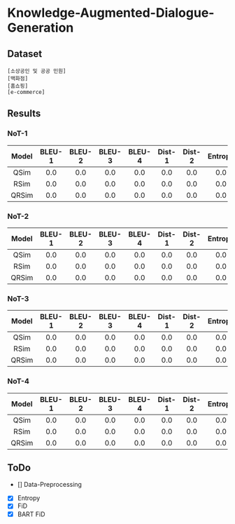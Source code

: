 # Knowledge-Augmented-Dialogue-Generation

## Dataset
```
[소상공인 및 공공 민원]
[백화점]
[홈쇼핑]
[e-commerce]
```

## Results
### NoT-1
|Model|BLEU-1|BLEU-2|BLEU-3|BLEU-4|Dist-1|Dist-2|Entropy|
|:----------:|:----:|:----:|:----:|:----:|:----:|:----:|:----:|
|QSim|0.0|0.0|0.0|0.0|0.0|0.0|0.0|
|RSim|0.0|0.0|0.0|0.0|0.0|0.0|0.0|
|QRSim|0.0|0.0|0.0|0.0|0.0|0.0|0.0|

### NoT-2
|Model|BLEU-1|BLEU-2|BLEU-3|BLEU-4|Dist-1|Dist-2|Entropy|
|:----------:|:----:|:----:|:----:|:----:|:----:|:----:|:----:|
|QSim|0.0|0.0|0.0|0.0|0.0|0.0|0.0|
|RSim|0.0|0.0|0.0|0.0|0.0|0.0|0.0|
|QRSim|0.0|0.0|0.0|0.0|0.0|0.0|0.0|

### NoT-3
|Model|BLEU-1|BLEU-2|BLEU-3|BLEU-4|Dist-1|Dist-2|Entropy|
|:----------:|:----:|:----:|:----:|:----:|:----:|:----:|:----:|
|QSim|0.0|0.0|0.0|0.0|0.0|0.0|0.0|
|RSim|0.0|0.0|0.0|0.0|0.0|0.0|0.0|
|QRSim|0.0|0.0|0.0|0.0|0.0|0.0|0.0|

### NoT-4
|Model|BLEU-1|BLEU-2|BLEU-3|BLEU-4|Dist-1|Dist-2|Entropy|
|:----------:|:----:|:----:|:----:|:----:|:----:|:----:|:----:|
|QSim|0.0|0.0|0.0|0.0|0.0|0.0|0.0|
|RSim|0.0|0.0|0.0|0.0|0.0|0.0|0.0|
|QRSim|0.0|0.0|0.0|0.0|0.0|0.0|0.0|

## ToDo
- [] Data-Preprocessing
- [X] Entropy
- [X] FiD
- [X] BART FiD
